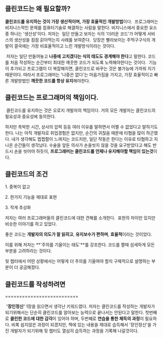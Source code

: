 ## 클린코드는 왜 필요할까?


**클린코드를 유지하는 것이 가장 생산적이며, 가장 효율적인 개발방법**이다.  프로그래머는 비지니스적인 문제를 컴퓨터기술로 해결하는 사람을 말한다. 비지니스에서 중요한 요소중 하나는 '생산성'이다. 저자는  일단 만들고 보자는 식의 '더러운 코드'가 어떻게 서비스의 생산성을 점점 갉아먹는지 사례를 보여준다.  당장은 빨라보이는 주먹구구식의 개발이 결국에는 가장 비효율적이고 느린 개발방식이라는 것이다. 

 저자는 일단 만들어놓고 **나중에 고치겠다는 식의 태도도 경계해야 한다**고 말한다. 코드를 처음 작성하는 순간부터 최대한 깨끗한 코드가 되도록 노력해야한다는 것이다.  기능이 추가되고 프로그램이 더 복잡해지면, 클린코드로 바꾸는 것은 불가능에 가까워 지기 때문이다. 따라서 프로그래머는 '나중은 없다'는 마음가짐을 가지고, 가장 효율적이고 빠른 개발방법인 **깨끗한 코드를 항상 유지**해야한다.
 

## 클린코드는 프로그래머의 책임이다.


 클린코드를 유지하는 것은 오로지 개발자의 책임이다. 거의 모든 개발자는 클린코드의 필요성과 중요성에 동의한다.

하지만 촉박한 시간, 상사의 압력 등등 여러 이유를 말하면서 어쩔 수 없었다고 말하기도 한다. 나는 아직 개발자로 취업경험은 없지만, 순간의 귀찮음 때문에 타협을 많이 하곤했다. 내가 생각해도 찝찝함이 느껴지는 코드지만, 일단 작동은 한다는 이유로 타협하고 지나온 순간들이 생각났다. 수술을 앞둔 의사가 손을씻지 않을 것을 요구받았다고 해도 반드시 손을 씻어야 하듯이, **프로그래머는 클린코드를 언제나 유지해야할 책임이 있는것**이다.  


## 클린코드의 조건


1\. 중복이 없고

2\. 한가지 기능을 제대로 표현

3\. 작게 추상화

저자는 여러 프로그래머들의 클린코드에 대한 견해를 소개한다.  표현의 차이만 있지만 비슷한 이야기를 하고 있었다. 

좋은 코드는 **개발자의 의도가 잘 읽히고**, **유지보수가 편하며**, **효율적**이라는 것이었다.  

이를 위해 저자는 **'주의를 기울이는 태도'**를 강조한다. 코드를 짤때 섬세하게 모든 부분을 고려하라는 것이다.

뒷 챕터에서 어떤 상황에서는 어떻게 더 주의를 기울여야 할지 구체적으로 설명하는 부분이 더 궁금해졌다.


## 클린코드를 작성하려면
==========================

 **'장인정신'** 1장을 읽으면서 생각난 키워드였다. 저자는 클린코드를 작성하는 개발자가 되기위해서는 단순히 클린코드를 알아보는 능력으로 끝나서는 안된다고 말한다. 첫번째로 **클린한 코드에 대한 감각**이 있어야 하며, 두번째로 **연습을 통한 체득의 과정**이 필요하다. 비록 쉽지않은 과정이 되겠지만, 책에 있는 내용을 제대로 습득해서 '장인정신'을 가진 개발자가 되기위해 뒷 챕터도 열심히 습득하는 과정을 기록해 나갈것이다.
